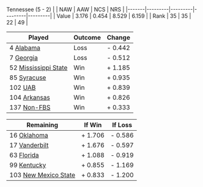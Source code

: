 Tennessee (5 - 2)
|       |   NAW   |   AAW   |   NCS   |   NRS   |
|-------|---------|---------|---------|---------|
| Value |   3.176 |   0.454 |   8.529 |   6.159 |
| Rank  |      35 |      35 |      22 |      49 |

| Played                    | Outcome    |  Change  |
|---------------------------|------------|----------|
|   4 [Alabama               ](Alabama.md)| Loss       | -  0.442 |
|   7 [Georgia               ](Georgia.md)| Loss       | -  0.512 |
|  52 [Mississippi State     ](MississippiState.md)| Win        | +  1.185 |
|  85 [Syracuse              ](Syracuse.md)| Win        | +  0.935 |
| 102 [UAB                   ](UAB.md)| Win        | +  0.839 |
| 104 [Arkansas              ](Arkansas.md)| Win        | +  0.826 |
| 137 [Non-FBS               ](NonFBS.md)| Win        | +  0.333 |

| Remaining                 |  If Win  |  If Loss |
|---------------------------|----------|----------|
|  16 [Oklahoma              ](Oklahoma.md)| +  1.706 | -  0.586 |
|  17 [Vanderbilt            ](Vanderbilt.md)| +  1.676 | -  0.597 |
|  63 [Florida               ](Florida.md)| +  1.088 | -  0.919 |
|  99 [Kentucky              ](Kentucky.md)| +  0.855 | -  1.169 |
| 103 [New Mexico State      ](NewMexicoState.md)| +  0.833 | -  1.200 |


